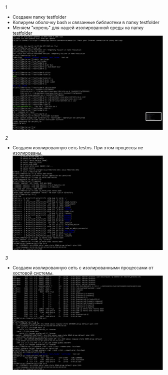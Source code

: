 *1*
* Создаем папку testfolder
* Копируем оболочку bash и связанные библиотеки в папку testfolder
* Меняем "корень" для нашей изолированной среды на папку testfolder 
![Changing root](1.png)

*2*
* Создаем изолированную сеть testns. При этом процессы не изолированы.
![Isolated Network](2.png)

*3*
* Создаем изолированную сеть с изолированными процессами от хостовой системы.
![Isolated Network](3.png)